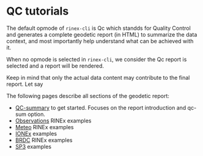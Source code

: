 QC tutorials
============

The default opmode of `rinex-cli` is Qc which standds for Quality Control
and generates a complete geodetic report (in HTML) to summarize the data context,
and most importantly help understand what can be achieved with it.

When no opmode is selected in `rinex-cli`, we consider the Qc report is selected
and a report will be rendered.

Keep in mind that only the actual data content may contribute to the final report. 
Let say 

The following pages describe all sections of the geodetic report:

- [QC-summary](./SUM) to get started. Focuses on the
report introduction and qc-sum option.
- [Observations](./OBS) RINEx examples
- [Meteo](./METEO) RINEx examples
- [IONEx](./IONEX) examples
- [BRDC](./BRDC) RINEx examples
- [SP3](./SP3) examples
